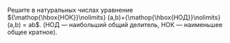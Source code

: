 Решите в натуральных числах уравнение ${\mathop{\hbox{НОК}}\nolimits} (a,b)+{\mathop{\hbox{НОД}}\nolimits} (a,b) = ab$. 
(НОД — наибольший общий делитель, НОК — наименьшее общее кратное).